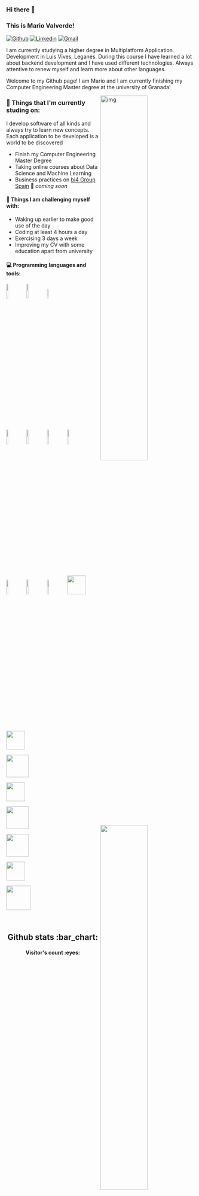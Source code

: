 ### Hi there 👋
### This is Mario Valverde!

[![Github](https://img.shields.io/badge/-Github-000?style=flat&logo=Github&logoColor=white)](https://github.com/FernandoRoldan93)
[![Linkedin](https://img.shields.io/badge/-LinkedIn-blue?style=flat&logo=Linkedin&logoColor=white)](https://www.linkedin.com/in/froldanzafra/)
[![Gmail](https://img.shields.io/badge/-Gmail-c14438?style=flat&logo=Gmail&logoColor=white)](mailto:Fernando.Roldan.Zafra@gmail.com)

I am currently studying a higher degree in Multiplatform Application Development in Luis Vives, Leganés. During this course I have learned a lot about backend development and I have used different technologies. Always attentive to renew myself and learn more about other languages.

Welcome to my Github page! I am Mario and I am currently finishing my Computer Engineering Master degree at the university of Granada!  

<img align="right" alt="img" src="https://github.com/marioDAM/marioDAM/blob/master/cover_image.jpg" width="50%" height="auto" />


### 💼  Things that I'm currently studing on: 
I develop software of all kinds and always try to learn new concepts. Each application to be developed is a world to be discovered 

- Finish my Computer Engineering Master Degree  
- Taking online courses about Data Science and Machine Learning 
- Business practices on [bi4 Group Spain](https://github.com/bi4group) 🚀 *coming soon*

#### :muscle: Things I am challenging myself with:
- Waking up earlier to make good use of the day
- Coding at least 4 hours a day
- Exercising 3 days a week
- Improving my CV with some education apart from university

#### :computer: Programming languages and tools: 
<p>
  	<img width="50%" align="right" src="https://github-readme-stats.vercel.app/api?username=marioDAM&show_icons=true&hide_border=true" />

<code><img width="10%" src="https://www.vectorlogo.zone/logos/java/java-ar21.svg"></code>
<code><img width="10%" src="https://www.vectorlogo.zone/logos/python/python-ar21.svg"></code>
<code><img width="8%" src="https://www.vectorlogo.zone/logos/r-project/r-project-icon.svg"></code>
<br />
<code><img width="10%" src="https://www.vectorlogo.zone/logos/pocoo_flask/pocoo_flask-ar21.svg"></code>
<code><img width="10%" src="https://www.vectorlogo.zone/logos/mysql/mysql-ar21.svg"></code>
<code><img width="10%" src="https://www.vectorlogo.zone/logos/mongodb/mongodb-ar21.svg"></code>
  <code><img width="10%" src="https://www.vectorlogo.zone/logos/docker/docker-ar21.svg"></code>
<br />
<code><img width="10%" src="https://www.vectorlogo.zone/logos/apache_spark/apache_spark-ar21.svg"></code>
<code><img width="10%" src="https://www.vectorlogo.zone/logos/apache_hadoop/apache_hadoop-ar21.svg"></code>
<code><img width="10%" src="https://www.vectorlogo.zone/logos/git-scm/git-scm-ar21.svg"></code>  <!--JAVA-->
  <img loading="lazy" src="https://user-images.githubusercontent.com/90937483/141752239-e0942533-e1dc-4bad-b714-86c052dffe09.png" 
  height="50" />
  <!--PYTHON-->
  <img loading="lazy" src="https://user-images.githubusercontent.com/90937483/141752846-5629c1ae-1a7e-4c86-a558-7b4ee68cc26f.png" 
  height="50" />
  <!--BASH-->
  <img loading="lazy" src="https://img.icons8.com/plasticine/2x/bash.png" 
  height="60" />
  <!--SQL-->
  <img loading="lazy" src="http://www.faceofit.com/wp-content/uploads/2016/04/logoAzureSql.png" 
  height="50" />
  <!--HTML5-->
  <img loading="lazy" src="https://upload.wikimedia.org/wikipedia/commons/6/61/HTML5_logo_and_wordmark.svg" 
    height="60" />
  <!--CSS3-->
  <img loading="lazy" src="https://upload.wikimedia.org/wikipedia/commons/thumb/d/d5/CSS3_logo_and_wordmark.svg/180px-CSS3_logo_and_wordmark.svg.png" 
  height="60" />
   <!--JS-->
  <img loading="lazy" src="https://camo.githubusercontent.com/72c27477f91493365e44b44306740892911721464f3f25d5b706c5deab24bfc2/68747470733a2f2f75706c6f61642e77696b696d656469612e6f72672f77696b6970656469612f636f6d6d6f6e732f7468756d622f392f39392f556e6f6666696369616c5f4a6176615363726970745f6c6f676f5f322e7376672f34383070782d556e6f6666696369616c5f4a6176615363726970745f6c6f676f5f322e7376672e706e67" 
  height="50" />
  <!--MONGODB-->
  <img loading="lazy" src="https://camo.githubusercontent.com/76eef8f3cc351a6227d1ead376a039599f45c06efc48a6da32ec62f5482b34da/68747470733a2f2f63646e2e776f726c64766563746f726c6f676f2e636f6d2f6c6f676f732f6d6f6e676f64622d69636f6e2d312e737667" 
  height="65" />
  <br />
</p>


<br />
<h2 align="center">Github stats :bar_chart:</h2>

<h4 align="center">Visitor's count :eyes:</h4>
<p align="center"><img src="https://thumbs.gfycat.com/GoodnaturedFondGaur-size_restricted.gif" alt="Synthwave" height="300" width="500"></p>
